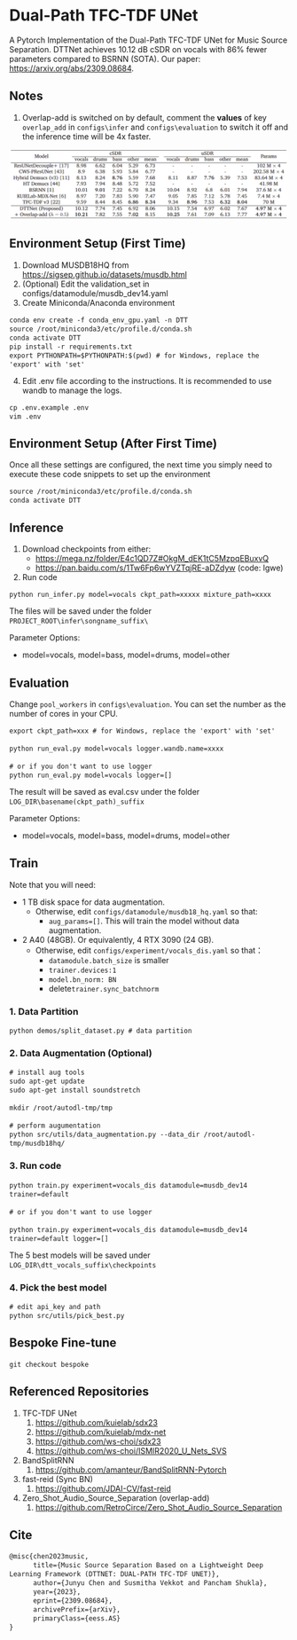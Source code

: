 # Dual-Path TFC-TDF UNet

A Pytorch Implementation of the Dual-Path TFC-TDF UNet for Music Source Separation. DTTNet achieves 10.12 dB cSDR on vocals with 86% fewer parameters compared to BSRNN (SOTA). Our paper: https://arxiv.org/abs/2309.08684.



## Notes

1. Overlap-add is switched on by default, comment the **values** of key ```overlap_add``` in ```configs\infer``` and ```configs\evaluation``` to switch it off and the inference time will be 4x faster.

![eval](README.assets/eval.png)





## Environment Setup (First Time)

1. Download MUSDB18HQ from https://sigsep.github.io/datasets/musdb.html
2. (Optional) Edit the validation_set in configs/datamodule/musdb_dev14.yaml
3. Create Miniconda/Anaconda environment

```
conda env create -f conda_env_gpu.yaml -n DTT
source /root/miniconda3/etc/profile.d/conda.sh
conda activate DTT
pip install -r requirements.txt
export PYTHONPATH=$PYTHONPATH:$(pwd) # for Windows, replace the 'export' with 'set'
```

4. Edit .env file according to the instructions. It is recommended to use wandb to manage the logs.

```
cp .env.example .env
vim .env
```



## Environment Setup (After First Time)

Once all these settings are configured, the next time you simply need to execute these code snippets to set up the environment

```
source /root/miniconda3/etc/profile.d/conda.sh
conda activate DTT
```



## Inference

1. Download checkpoints from either:
   - https://mega.nz/folder/E4c1QD7Z#OkgM_dEK1tC5MzpqEBuxvQ
   - https://pan.baidu.com/s/1Tw6Fp6wYVZTqjRE-aDZdyw  (code: lgwe)
2. Run code

```
python run_infer.py model=vocals ckpt_path=xxxxx mixture_path=xxxx
```

The files will be saved under the folder ```PROJECT_ROOT\infer\songname_suffix\```



Parameter Options:

- model=vocals, model=bass, model=drums, model=other



## Evaluation

Change ```pool_workers``` in ```configs\evaluation```. You can set the number as the number of cores in your CPU.

```
export ckpt_path=xxx # for Windows, replace the 'export' with 'set'

python run_eval.py model=vocals logger.wandb.name=xxxx

# or if you don't want to use logger
python run_eval.py model=vocals logger=[]
```

The result will be saved as eval.csv under the folder  ```LOG_DIR\basename(ckpt_path)_suffix```



Parameter Options:

- model=vocals, model=bass, model=drums, model=other





## Train

Note that you will need:

- 1 TB disk space for data augmentation. 
  - Otherwise, edit ```configs/datamodule/musdb18_hq.yaml``` so that:
    - ```aug_params=[]```. This will train the model without data augmentation.
- 2 A40 (48GB). Or equivalently, 4 RTX 3090 (24 GB). 
  - Otherwise, edit  ```configs/experiment/vocals_dis.yaml``` so that：
    -  ```datamodule.batch_size``` is smaller
    -  ```trainer.devices:1``` 
    - ```model.bn_norm: BN```
    - delete```trainer.sync_batchnorm```

### 1. Data Partition 
```
python demos/split_dataset.py # data partition
```

### 2. Data Augmentation (Optional)

```
# install aug tools
sudo apt-get update
sudo apt-get install soundstretch

mkdir /root/autodl-tmp/tmp

# perform augumentation
python src/utils/data_augmentation.py --data_dir /root/autodl-tmp/musdb18hq/
```

### 3. Run code

```
python train.py experiment=vocals_dis datamodule=musdb_dev14 trainer=default

# or if you don't want to use logger

python train.py experiment=vocals_dis datamodule=musdb_dev14 trainer=default logger=[]
```

The 5 best models will be saved under ```LOG_DIR\dtt_vocals_suffix\checkpoints```

### 4. Pick the best model

```
# edit api_key and path
python src/utils/pick_best.py
```



## Bespoke Fine-tune

```
git checkout bespoke
```



## Referenced Repositories

1. TFC-TDF UNet
   1. https://github.com/kuielab/sdx23
   2. https://github.com/kuielab/mdx-net
   3. https://github.com/ws-choi/sdx23
   4. https://github.com/ws-choi/ISMIR2020_U_Nets_SVS
2. BandSplitRNN
   1. https://github.com/amanteur/BandSplitRNN-Pytorch
3. fast-reid (Sync BN)
   1. https://github.com/JDAI-CV/fast-reid
4. Zero_Shot_Audio_Source_Separation (overlap-add)
   1. https://github.com/RetroCirce/Zero_Shot_Audio_Source_Separation



## Cite

```
@misc{chen2023music,
      title={Music Source Separation Based on a Lightweight Deep Learning Framework (DTTNET: DUAL-PATH TFC-TDF UNET)}, 
      author={Junyu Chen and Susmitha Vekkot and Pancham Shukla},
      year={2023},
      eprint={2309.08684},
      archivePrefix={arXiv},
      primaryClass={eess.AS}
}
```


